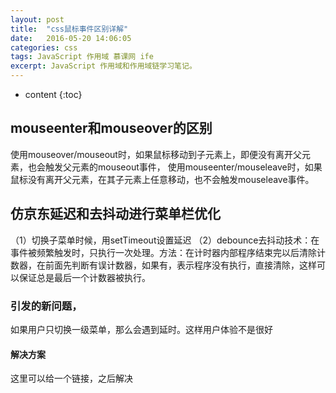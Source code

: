 ```yaml
---
layout: post
title:  "css鼠标事件区别详解"
date:   2016-05-20 14:06:05
categories: css
tags: JavaScript 作用域 慕课网 ife
excerpt: JavaScript 作用域和作用域链学习笔记。
---
```


* content
{:toc}

## mouseenter和mouseover的区别 

使用mouseover/mouseout时，如果鼠标移动到子元素上，即便没有离开父元素，也会触发父元素的mouseout事件，
使用mouseenter/mouseleave时，如果鼠标没有离开父元素，在其子元素上任意移动，也不会触发mouseleave事件。

## 仿京东延迟和去抖动进行菜单栏优化
（1）切换子菜单时候，用setTimeout设置延迟 
（2）debounce去抖动技术：在事件被频繁触发时，只执行一次处理。方法：在计时器内部程序结束完以后清除计数器，在前面先判断有误计数器，如果有，表示程序没有执行，直接清除，这样可以保证总是最后一个计数器被执行。
### 引发的新问题，  
如果用户只切换一级菜单，那么会遇到延时。这样用户体验不是很好
#### 解决方案
这里可以给一个链接，之后解决


